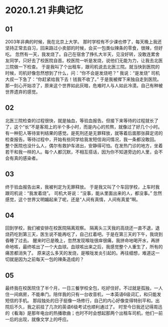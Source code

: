 # 2020.1.21 非典记忆
## 01
2003年非典的时候，我在北京上大学。
那时学校有不少课也停了，每天晚上我还坚持正常去自习，回来路过小卖部的时候，会买一包类似辣条的零食，很辣，但好吃。
忽然有一天，我发烧了。自己在宿舍了挣扎大半天，见没好转，没敢连累舍友同学，只好去了校医院自首。校医院一听是发烧，说他们无能为力，让我去北医三院做一下检查。
于是我叫了个出租车，跟司机说去北医三院。就当快到医院的时候，司机好像忽然想到了什么，问：“你不会是发烧吧？”
我说：“是发烧”
司机大叔一下急了：“你赶紧给我下去！钱我不收了。”
于是我被撵下来独自走到医院。那一刻心开始凉了，原来这个世界如此灰暗，危难时人与人如此冷漠。自己有种被世界遗弃的感觉。
## 02
北医三院检查的过程很快，就是抽血，等验血报告。但接下来等待的过程就长了了，这个“长”不是客观上的半个多小时，而是内心的煎熬，就像过了好几个小时。
有一种犯人等待宣判结果的感觉。是死刑还是无罪释放，就等着后面那张薛定谔的检查报告。等待过程中，开始有些同学给我发短信询问情况，我一条都没敢回。
整个医院也没什么人，偶尔有救护车进出，安静得可怕。在发热门诊的地方，坐着若干和我一样的人。每个人都沉默，不相互搭话，因为你不知道旁边的人里，会不会有真的感染者。
## 03
终于验血报告出来，我被判定为无罪释放。
于是我又叫了个车回学校，上车时我跟司机说：“我发着烧”。
司机大哥说：“没事，能从里面出来的人，都没事。”
忽然感觉，这个世界又明媚起来了呢，还是“人间有真情，人间有真爱”啊。
## 04
回到学校，我们被安排在校医院隔离观察。
隔离头三天我的高烧还一直不退，退烧药吃到第三天，医生说不能再吃了，自己扛着吧。于是在第三天的下午，我烧到昏睡了过去。
醒来时已是晚上，忽然发现喉咙很痒很痛，我拼命地喝开水，再拼命地咳，最终咳出了一个大血球。血球咳出来之后，我感觉整个人重生了，所有的痛苦都消失了。
原来这么多天的发烧，是喉咙发炎引起的。再往细想，难道这一切就是因为之前每天一包的辣条造成的？
## 05
最终我在校医院住了半个月，一日三餐学校全包，吃好住好。不过就是孤独，一人住一间病房，不能串门。陪伴我的只有一台收音机，一本英语6级词汇，和只能发短信的手机。
那段独处的日子挺像一场修行，自己的内心好像变得特别平和。出院后不久，我之前挂了几次的英语6级考试也顺利通过了。
时至今日我还记得周迅的《看海》是那年电台的热播歌曲；也时不时会想起那两个出租车司机，他们一前一后的出现，就像文学上的呼应。

